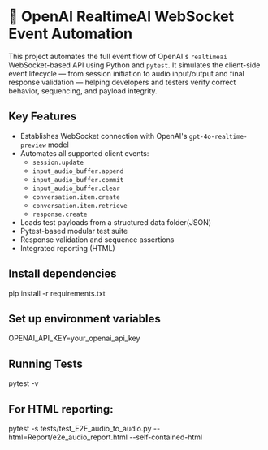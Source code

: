 # 🔁 OpenAI RealtimeAI WebSocket Event Automation

This project automates the full event flow of OpenAI's `realtimeai` WebSocket-based API using Python and `pytest`. It simulates the client-side event lifecycle — from session initiation to audio input/output and final response validation — helping developers and testers verify correct behavior, sequencing, and payload integrity.

## Key Features

- Establishes WebSocket connection with OpenAI's `gpt-4o-realtime-preview` model
- Automates all supported client events:
  - `session.update`
  - `input_audio_buffer.append`
  - `input_audio_buffer.commit`
  - `input_audio_buffer.clear`
  - `conversation.item.create`
  - `conversation.item.retrieve`
  - `response.create`
- Loads test payloads from a structured data folder(JSON)
- Pytest-based modular test suite
- Response validation and sequence assertions
- Integrated reporting (HTML)

## Install dependencies
pip install -r requirements.txt

## Set up environment variables
OPENAI_API_KEY=your_openai_api_key

## Running Tests
pytest -v

## For HTML reporting:
pytest -s tests/test_E2E_audio_to_audio.py --html=Report/e2e_audio_report.html --self-contained-html